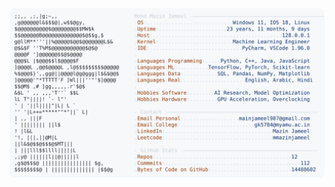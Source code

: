 <picture>
  <source srcset="https://raw.githubusercontent.com/mmazinjameel/mmazinjameel/main/dark_mode.svg?v=1760451087" media="(prefers-color-scheme: dark)">
  <img src="https://raw.githubusercontent.com/mmazinjameel/mmazinjameel/main/light_mode.svg?v=1760451087">
</picture>

